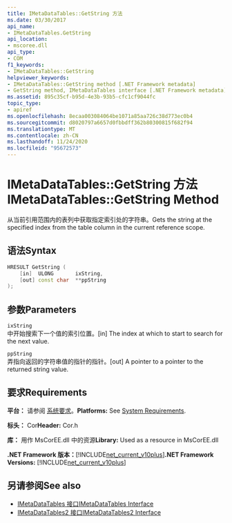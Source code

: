 ```yaml
---
title: IMetaDataTables::GetString 方法
ms.date: 03/30/2017
api_name:
- IMetaDataTables.GetString
api_location:
- mscoree.dll
api_type:
- COM
f1_keywords:
- IMetaDataTables::GetString
helpviewer_keywords:
- IMetaDataTables::GetString method [.NET Framework metadata]
- GetString method, IMetaDataTables interface [.NET Framework metadata]
ms.assetid: 895c35cf-b95d-4e3b-93b5-cfc1cf9044fc
topic_type:
- apiref
ms.openlocfilehash: 8ecaa003084064be1071a85aa726c38d773ec0b4
ms.sourcegitcommit: d8020797a6657d0fbbdff362b80300815f682f94
ms.translationtype: MT
ms.contentlocale: zh-CN
ms.lasthandoff: 11/24/2020
ms.locfileid: "95672573"
---
```

# <a name="imetadatatablesgetstring-method"></a><span data-ttu-id="84a10-102">IMetaDataTables::GetString 方法</span><span class="sxs-lookup"><span data-stu-id="84a10-102">IMetaDataTables::GetString Method</span></span>

<span data-ttu-id="84a10-103">从当前引用范围内的表列中获取指定索引处的字符串。</span><span class="sxs-lookup"><span data-stu-id="84a10-103">Gets the string at the specified index from the table column in the current reference scope.</span></span>  
  
## <a name="syntax"></a><span data-ttu-id="84a10-104">语法</span><span class="sxs-lookup"><span data-stu-id="84a10-104">Syntax</span></span>  
  
```cpp  
HRESULT GetString (
    [in]  ULONG       ixString,  
    [out] const char  **ppString  
);  
```  
  
## <a name="parameters"></a><span data-ttu-id="84a10-105">参数</span><span class="sxs-lookup"><span data-stu-id="84a10-105">Parameters</span></span>  

 `ixString`  
 <span data-ttu-id="84a10-106">中开始搜索下一个值的索引位置。</span><span class="sxs-lookup"><span data-stu-id="84a10-106">[in] The index at which to start to search for the next value.</span></span>  
  
 `ppString`  
 <span data-ttu-id="84a10-107">弄指向返回的字符串值的指针的指针。</span><span class="sxs-lookup"><span data-stu-id="84a10-107">[out] A pointer to a pointer to the returned string value.</span></span>  
  
## <a name="requirements"></a><span data-ttu-id="84a10-108">要求</span><span class="sxs-lookup"><span data-stu-id="84a10-108">Requirements</span></span>  

 <span data-ttu-id="84a10-109">**平台：** 请参阅 [系统要求](../../get-started/system-requirements.md)。</span><span class="sxs-lookup"><span data-stu-id="84a10-109">**Platforms:** See [System Requirements](../../get-started/system-requirements.md).</span></span>  
  
 <span data-ttu-id="84a10-110">**标头：** Cor</span><span class="sxs-lookup"><span data-stu-id="84a10-110">**Header:** Cor.h</span></span>  
  
 <span data-ttu-id="84a10-111">**库：** 用作 MsCorEE.dll 中的资源</span><span class="sxs-lookup"><span data-stu-id="84a10-111">**Library:** Used as a resource in MsCorEE.dll</span></span>  
  
 <span data-ttu-id="84a10-112">**.NET Framework 版本：**[!INCLUDE[net_current_v10plus](../../../../includes/net-current-v10plus-md.md)]</span><span class="sxs-lookup"><span data-stu-id="84a10-112">**.NET Framework Versions:** [!INCLUDE[net_current_v10plus](../../../../includes/net-current-v10plus-md.md)]</span></span>  
  
## <a name="see-also"></a><span data-ttu-id="84a10-113">另请参阅</span><span class="sxs-lookup"><span data-stu-id="84a10-113">See also</span></span>

- [<span data-ttu-id="84a10-114">IMetaDataTables 接口</span><span class="sxs-lookup"><span data-stu-id="84a10-114">IMetaDataTables Interface</span></span>](imetadatatables-interface.md)
- [<span data-ttu-id="84a10-115">IMetaDataTables2 接口</span><span class="sxs-lookup"><span data-stu-id="84a10-115">IMetaDataTables2 Interface</span></span>](imetadatatables2-interface.md)
